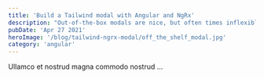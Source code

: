 ```yaml
---
title: 'Build a Tailwind modal with Angular and NgRx'
description: "Out-of-the-box modals are nice, but often times inflexible and can bring a lot of unnecessary code into a project for something as simple as displaying a message. Let's use Tailwind to build our very own state-based modal instead!"
pubDate: 'Apr 27 2021'
heroImage: '/blog/tailwind-ngrx-modal/off_the_shelf_modal.jpg'
category: 'angular'
---
```


Ullamco et nostrud magna commodo nostrud ...
